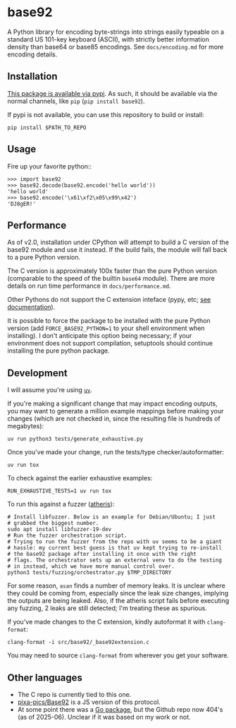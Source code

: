 # base92

A Python library for encoding byte-strings into strings easily
typeable on a standard US 101-key keyboard (ASCII), with strictly
better information density than base64 or base85 encodings. See
`docs/encoding.md` for more encoding details.

## Installation

[This package is available via
pypi](https://pypi.org/project/base92/). As such, it should be
available via the normal channels, like `pip` (`pip install base92`).

If pypi is not available, you can use this repository to build or
install:

```
pip install $PATH_TO_REPO
```

## Usage

Fire up your favorite python::

```
>>> import base92
>>> base92.decode(base92.encode('hello world'))
'hello world'
>>> base92.encode('\x61\xf2\x05\x99\x42')
'DJ8gER!'
```

## Performance

As of v2.0, installation under CPython will attempt to build a C
version of the base92 module and use it instead. If the build fails,
the module will fall back to a pure Python version.

The C version is approximately 100x faster than the pure Python
version (comparable to the speed of the builtin `base64`
module). There are more details on run time performance in
`docs/performance.md`.

Other Pythons do not support the C extension inteface (pypy, etc; [see
documentation](https://docs.python.org/3/extending/extending.html)).

It is possible to force the package to be installed with the pure
Python version (add `FORCE_BASE92_PYTHON=1` to your shell environment
when installing). I don't anticipate this option being necessary; if
your environment does not support compilation, setuptools should
continue installing the pure python package.

## Development

I will assume you're using [`uv`](https://github.com/astral-sh/uv).

If you're making a significant change that may impact encoding
outputs, you may want to generate a million example mappings before
making your changes (which are not checked in, since the resulting
file is hundreds of megabytes):

```
uv run python3 tests/generate_exhaustive.py
```

Once you've made your change, run the tests/type
checker/autoformatter:

```
uv run tox
```

To check against the earlier exhaustive examples:

```
RUN_EXHAUSTIVE_TESTS=1 uv run tox
```

To run this against a fuzzer
([atheris](https://github.com/google/atheris)):

```
# Install libfuzzer. Below is an example for Debian/Ubuntu; I just
# grabbed the biggest number.
sudo apt install libfuzzer-19-dev
# Run the fuzzer orchestration script.
# Trying to run the fuzzer from the repo with uv seems to be a giant
# hassle: my current best guess is that uv kept trying to re-install
# the base92 package after installing it once with the right
# flags. The orchestrator sets up an external venv to do the testing
# in instead, which we have more manual control over.
python3 tests/fuzzing/orchestrator.py $TMP_DIRECTORY
```

For some reason, `asan` finds a number of memory leaks. It is unclear
where they could be coming from, especially since the leak size
changes, implying the outputs are being leaked. Also, if the atheris
script fails before executing any fuzzing, 2 leaks are still detected;
I'm treating these as spurious.

If you've made changes to the C extension, kindly autoformat it with
`clang-format`:

```
clang-format -i src/base92/_base92extension.c
```

You may need to source `clang-format` from wherever you get your
software.

## Other languages

- The C repo is currently tied to this one.
- [pixa-pics/Base92](https://github.com/pixa-pics/Base92) is a JS version of this protocol.
- At some point there was a [Go package](https://pkg.go.dev/github.com/surefootedwi/go-encoding/base92), but the Github repo now 404's (as of 2025-06). Unclear if it was based on my work or not.
